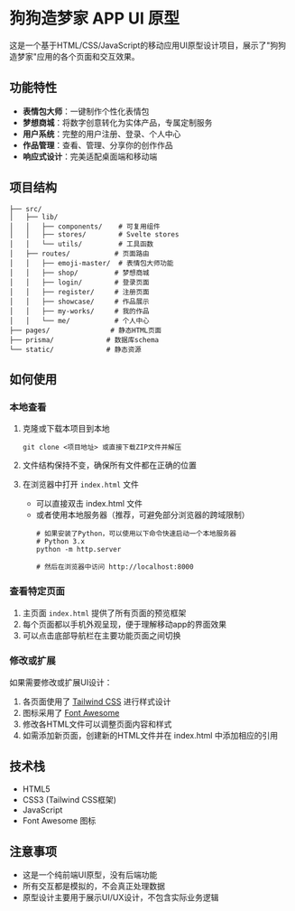 
# 狗狗造梦家 APP UI 原型

这是一个基于HTML/CSS/JavaScript的移动应用UI原型设计项目，展示了"狗狗造梦家"应用的各个页面和交互效果。

## 功能特性

- **表情包大师**：一键制作个性化表情包
- **梦想商城**：将数字创意转化为实体产品，专属定制服务
- **用户系统**：完整的用户注册、登录、个人中心
- **作品管理**：查看、管理、分享你的创作作品
- **响应式设计**：完美适配桌面端和移动端

## 项目结构

```
├── src/
│   ├── lib/
│   │   ├── components/    # 可复用组件
│   │   ├── stores/        # Svelte stores
│   │   └── utils/         # 工具函数
│   ├── routes/           # 页面路由
│   │   ├── emoji-master/  # 表情包大师功能
│   │   ├── shop/         # 梦想商城
│   │   ├── login/        # 登录页面
│   │   ├── register/     # 注册页面
│   │   ├── showcase/     # 作品展示
│   │   ├── my-works/     # 我的作品
│   │   └── me/           # 个人中心
├── pages/               # 静态HTML页面
├── prisma/             # 数据库schema
└── static/             # 静态资源
```

## 如何使用

### 本地查看

1. 克隆或下载本项目到本地
   ```
   git clone <项目地址> 或直接下载ZIP文件并解压
   ```

2. 文件结构保持不变，确保所有文件都在正确的位置

3. 在浏览器中打开 `index.html` 文件
   - 可以直接双击 index.html 文件
   - 或者使用本地服务器（推荐，可避免部分浏览器的跨域限制）
     ```
     # 如果安装了Python，可以使用以下命令快速启动一个本地服务器
     # Python 3.x
     python -m http.server
     
     # 然后在浏览器中访问 http://localhost:8000
     ```

### 查看特定页面

1. 主页面 `index.html` 提供了所有页面的预览框架
2. 每个页面都以手机外观呈现，便于理解移动app的界面效果
3. 可以点击底部导航栏在主要功能页面之间切换

### 修改或扩展

如果需要修改或扩展UI设计：

1. 各页面使用了 [Tailwind CSS](https://tailwindcss.com/) 进行样式设计
2. 图标采用了 [Font Awesome](https://fontawesome.com/) 
3. 修改各HTML文件可以调整页面内容和样式
4. 如需添加新页面，创建新的HTML文件并在 index.html 中添加相应的引用

## 技术栈

- HTML5
- CSS3 (Tailwind CSS框架)
- JavaScript
- Font Awesome 图标

## 注意事项

- 这是一个纯前端UI原型，没有后端功能
- 所有交互都是模拟的，不会真正处理数据
- 原型设计主要用于展示UI/UX设计，不包含实际业务逻辑 